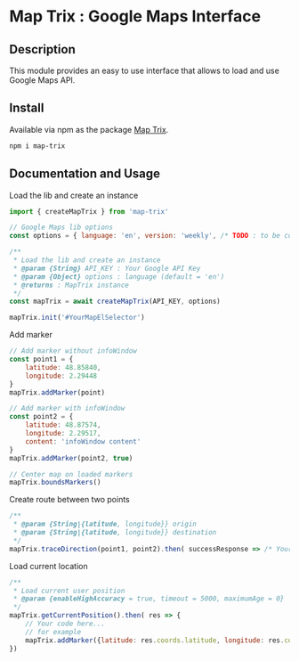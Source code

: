 # Map Trix : Google Maps Interface

## Description
This module provides an easy to use interface that allows to load and use Google Maps API.

## Install
Available via npm as the package [Map Trix](https://www.npmjs.com/package/map-trix).

```sh
npm i map-trix
```

## Documentation and Usage
Load the lib and create an instance
```javascript
import { createMapTrix } from 'map-trix'

// Google Maps lib options
const options = { language: 'en', version: 'weekly', /* TODO : to be completed */ }

/**
 * Load the lib and create an instance
 * @param {String} API_KEY : Your Google API Key
 * @param {Object} options : language (default = 'en')
 * @returns : MapTrix instance
 */ 
const mapTrix = await createMapTrix(API_KEY, options)

mapTrix.init('#YourMapElSelector')
```

Add marker
```javascript
// Add marker without infoWindow
const point1 = {
    latitude: 48.85840, 
    longitude: 2.29448
}
mapTrix.addMarker(point)

// Add marker with infoWindow
const point2 = {
    latitude: 48.87574, 
    longitude: 2.29517, 
    content: 'infoWindow content'
}
mapTrix.addMarker(point2, true)

// Center map on loaded markers
mapTrix.boundsMarkers()
```

Create route between two points
```javascript 
/**
 * @param {String|{latitude, longitude}} origin
 * @param {String|{latitude, longitude}} destination
 */
mapTrix.traceDirection(point1, point2).then( successResponse => /* Your code here */ )
```

Load current location
```javascript 
/**
 * Load current user position
 * @param {enableHighAccuracy = true, timeout = 5000, maximumAge = 0}
 */
mapTrix.getCurrentPosition().then( res => {
    // Your code here...
    // for example
    mapTrix.addMarker({latitude: res.coords.latitude, longitude: res.coords.longitude, content: 'My position'}, true)
})
```